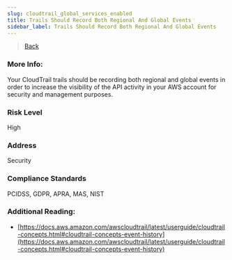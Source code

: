 ```yaml
---
slug: cloudtrail_global_services_enabled
title: Trails Should Record Both Regional And Global Events
sidebar_label: Trails Should Record Both Regional And Global Events
---
```

> [Back](../../cloudtrailmonitoring)

### More Info:
Your CloudTrail trails should be recording both regional and global events in order to increase the visibility of the API activity in your AWS account for security and management purposes.

### Risk Level
High

### Address
Security

### Compliance Standards
PCIDSS, GDPR, APRA, MAS, NIST

### Additional Reading:
- [https://docs.aws.amazon.com/awscloudtrail/latest/userguide/cloudtrail-concepts.html#cloudtrail-concepts-event-history](https://docs.aws.amazon.com/awscloudtrail/latest/userguide/cloudtrail-concepts.html#cloudtrail-concepts-event-history) 